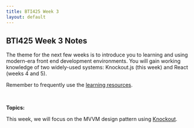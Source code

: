 ```yaml
---
title: BTI425 Week 3
layout: default
---
```


## BTI425 Week 3 Notes

The theme for the next few weeks is to introduce you to learning and using modern-era front end development environments. You will gain working knowledge of two widely-used systems: Knockout.js (this week) and React (weeks 4 and 5).

Remember to frequently use the [learning resources](/bti425/resources).

<br>

**Topics:**

This week, we will focus on the MVVM design pattern using [Knockout](knockout).

<br>
